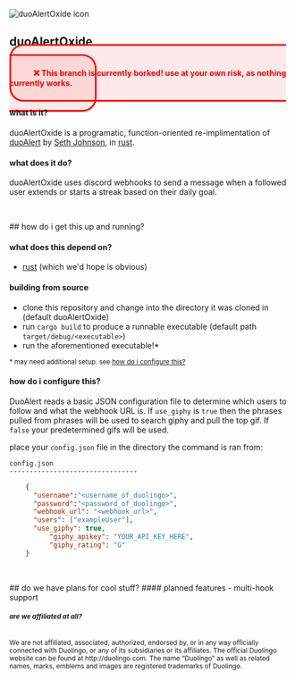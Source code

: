 ![duoAlertOxide icon](https://cdn.discordapp.com/attachments/722708774967574618/841409538594570250/g1527.svg.png)

## duoAlertOxide
<br /><b style="color: red;border-style:solid;border-radius:25px;padding: 40px;background-color:rgba(255,0,0,0.08);">:x: This branch is currently borked! use at your own risk, as nothing currently works.</b><br /><br />

#### what is it?
duoAlertOxide is a programatic, function-oriented re-implimentation of [duoAlert](https://github.com/Seth-Johnson/duoAlert) by [Seth Johnson](https://gihtub.com/Seth-Johnson), in [rust](https://github.com/rust-lang/rust).

#### what does it do?
duoAlertOxide uses discord webhooks to send a message when a followed user extends or starts a streak based on their daily goal.

<p>&nbsp;</p>
## how do i get this up and running?

#### what does this depend on?
- [rust](https://github.com/rust-lang/rust) (which we'd hope is obvious)

#### building from source
- clone this repository and change into the directory it was cloned in (default duoAlertOxide)
- run `cargo build` to produce a runnable executable (default path `target/debug/<executable>`)
- run the aforementioned executable!*

<sub>* may need additional setup. see [how do i configure this?](#how_do_i_configure_this) </sub>

#### how do i configure this?

DuoAlert reads a basic JSON configuration file to determine which users to follow and what the webhook URL is.  If `use_giphy` is `true` then the phrases pulled from phrases will be used to search giphy and pull the top gif. If `false` your predetermined gifs will be used.

place your `config.json` file in the directory the command is ran from:
```
config.json
--------------------------------
```

```json
	{
	  "username":"<username_of_duolingo>",
  	  "password":"<password_of_duolingo>",
	  "webhook_url": "<webhook_url>",
	  "users": ["exampleUser"],
	  "use_giphy": true,
          "giphy_apikey": "YOUR_API_KEY_HERE",
          "giphy_rating": "G"
	}
```
<p>&nbsp;</p>
## do we have plans for cool stuff?
#### planned features
- multi-hook support
<h6><sub><b><i>are we affiliated at all?</i></b></h6></sub><sub>
We are not affiliated, associated, authorized, endorsed by, or in any way officially connected with Duolingo, or any of its subsidiaries or its affiliates. The official Duolingo website can be found at http://duolingo.com. The name “Duolingo” as well as related names, marks, emblems and images are registered trademarks of Duolingo.
</sub>